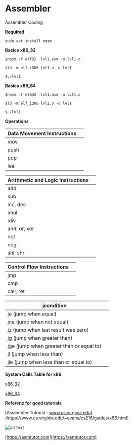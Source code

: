# Assembler
Assembler Coding

**Required**

`sudo apt install nasm`


**Basics x86_32**

`$nasm -f elf32  lvl1.asm -o lvl1.o`

`$ld -m elf_i386 lvl1.o -o lvl1`

`$./lvl1`

**Basics x86_64**

`$nasm -f el642  lvl1.asm -o lvl1.o`

`$ld -m elf_i386 lvl1.o -o lvl1`

`$./lvl1`


**Operations**

| Data Movement Instructions |  |
| ------------- | ------------- |
| mov |   |
| push |   |
| pop |   |
| lea |   |

| Arithmetic and Logic Instructions |  |
| ------------- | ------------- |
| add |   |
| sub |   |
| inc, dec |   |
| imul |   |
| idiv |   |
|and, or, xor |   |
| not |   |
|neg||
|shl, shr||

|Control Flow Instructions||
| ------------- | ------------- |
|jmp||
|cmp||
|call, ret||

|jcondition||
| ------------- | ------------- |
|je <label> (jump when equal)|
|jne <label> (jump when not equal)|
|jz <label> (jump when last result was zero)|
|jg <label> (jump when greater than)|
|jge <label> (jump when greater than or equal to)|
|jl <label> (jump when less than)|
|jle <label> (jump when less than or equal to)|


**System Calls Table for x86**

[x86_32](https://syscalls.kernelgrok.com/)

[x86_64](https://blog.rchapman.org/posts/Linux_System_Call_Table_for_x86_64/)

**Referenz for good tutorials**

[Assembler Tutorial - www.cs.virginia.edu](https://www.cs.virginia.edu/~evans/cs216/guides/x86.html)

![alt text](https://www.cs.virginia.edu/~evans/cs216/guides/x86-registers.png)

[https://asmtutor.com](https://asmtutor.com)
